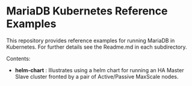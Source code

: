 # MariaDB Kubernetes Reference Examples
This repository provides reference examples for running MariaDB in Kubernetes. For further details see the Readme.md in each subdirectory.

Contents:
* **helm-chart** : Illustrates using a helm chart for running an HA Master Slave cluster fronted by a pair of Active/Passive MaxScale nodes.

